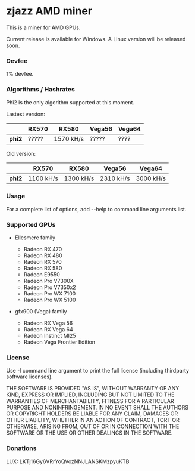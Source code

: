 # zjazz AMD miner #

This is a miner for AMD GPUs.

Current release is available for Windows. A Linux version will be released soon.

### Devfee ###

1% devfee.

### Algorithms / Hashrates ###

Phi2 is the only algorithm supported at this moment.

Lastest version:

|          | RX570 | RX580     | Vega56 | Vega64 |
| -------- | ----- | --------- | ------ | ------ |
| **phi2** | ????? | 1570 kH/s | ?????  | ????   |

Old version:

|          | RX570     | RX580     | Vega56    | Vega64    |
| -------- | --------- | --------- | --------- | --------- |
| **phi2** | 1100 kH/s | 1300 kH/s | 2310 kH/s | 3000 kH/s |

### Usage ###

For a complete list of options, add --help to command line arguments list.

###  Supported GPUs ###

* Ellesmere family
  * Radeon RX 470
  * Radeon RX 480
  * Radeon RX 570
  * Radeon RX 580
  * Radeon E9550
  * Radeon Pro V7300X
  * Radeon Pro V7350x2
  * Radeon Pro WX 7100
  * Radeon Pro WX 5100


* gfx900 (Vega) family
  * Radeon RX Vega 56
  * Radeon RX Vega 64
  * Radeon Instinct MI25
  * Radeon Vega Frontier Edition

### License ###

Use -l command line argument to print the full license (including thirdparty software licenses).

THE SOFTWARE IS PROVIDED "AS IS", WITHOUT WARRANTY OF ANY KIND,
EXPRESS OR IMPLIED, INCLUDING BUT NOT LIMITED TO THE WARRANTIES OF
MERCHANTABILITY, FITNESS FOR A PARTICULAR PURPOSE AND NONINFRINGEMENT.
IN NO EVENT SHALL THE AUTHORS OR COPYRIGHT HOLDERS BE LIABLE FOR ANY
CLAIM, DAMAGES OR OTHER LIABILITY, WHETHER IN AN ACTION OF CONTRACT,
TORT OR OTHERWISE, ARISING FROM, OUT OF OR IN CONNECTION WITH THE
SOFTWARE OR THE USE OR OTHER DEALINGS IN THE SOFTWARE.

### Donations ###

LUX: LKTj16Gy6VRrYoQVozNNJLANSKMzpyuKTB

